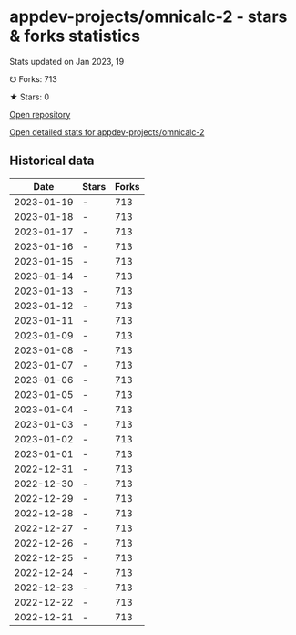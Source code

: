 # appdev-projects/omnicalc-2 - stars & forks statistics

Stats updated on Jan 2023, 19

☋ Forks: 713

★ Stars: 0

[Open repository](https://github.com/appdev-projects/omnicalc-2)

[Open detailed stats for appdev-projects/omnicalc-2](https://reviewgithub.com/rep/appdev-projects/omnicalc-2)

## Historical data
| Date | Stars | Forks |
|------|-------|-------|
| 2023-01-19 | - | 713 | 
| 2023-01-18 | - | 713 | 
| 2023-01-17 | - | 713 | 
| 2023-01-16 | - | 713 | 
| 2023-01-15 | - | 713 | 
| 2023-01-14 | - | 713 | 
| 2023-01-13 | - | 713 | 
| 2023-01-12 | - | 713 | 
| 2023-01-11 | - | 713 | 
| 2023-01-09 | - | 713 | 
| 2023-01-08 | - | 713 | 
| 2023-01-07 | - | 713 | 
| 2023-01-06 | - | 713 | 
| 2023-01-05 | - | 713 | 
| 2023-01-04 | - | 713 | 
| 2023-01-03 | - | 713 | 
| 2023-01-02 | - | 713 | 
| 2023-01-01 | - | 713 | 
| 2022-12-31 | - | 713 | 
| 2022-12-30 | - | 713 | 
| 2022-12-29 | - | 713 | 
| 2022-12-28 | - | 713 | 
| 2022-12-27 | - | 713 | 
| 2022-12-26 | - | 713 | 
| 2022-12-25 | - | 713 | 
| 2022-12-24 | - | 713 | 
| 2022-12-23 | - | 713 | 
| 2022-12-22 | - | 713 | 
| 2022-12-21 | - | 713 | 

